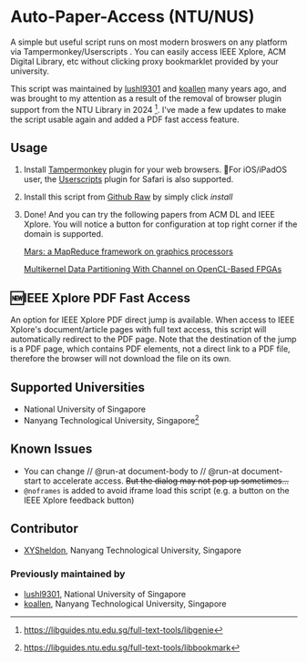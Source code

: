 # Auto-Paper-Access (NTU/NUS)

A simple but useful script runs on most modern broswers on any platform via Tampermonkey/Userscripts . You can easily access IEEE Xplore, ACM Digital Library, etc without clicking proxy bookmarklet provided by your university.

This script was maintained by [lushl9301](https://github.com/lushl9301) and [koallen](https://github.com/koallen) many years ago, and was brought to my attention as a result of the removal of browser plugin support from the NTU Library in 2024 [^1]. I've made a few updates to make the script usable again and added a PDF fast access feature.

[^1]: https://libguides.ntu.edu.sg/full-text-tools/libgenie

## Usage

1. Install [Tampermonkey](https://tampermonkey.net/) plugin for your web browsers. :tada:For iOS/iPadOS user, the [Userscripts](https://itunes.apple.com/us/app/userscripts/id1463298887) plugin for Safari is also supported.

2. Install this script from [Github Raw](https://github.com/XYSheldon/Auto-Paper-Access/raw/master/auto-paper-access.user.js) by simply click *install*

3. Done! And you can try the following papers from ACM DL and IEEE Xplore. You will notice a button for configuration at top right corner if the domain is supported.

    [Mars: a MapReduce framework on graphics processors](http://dl.acm.org/citation.cfm?id=1454152&CFID=727506701&CFTOKEN=12709622)

    [Multikernel Data Partitioning With Channel on OpenCL-Based FPGAs](http://ieeexplore.ieee.org/document/7857086/)

## :new:IEEE Xplore PDF Fast Access
An option for IEEE Xplore PDF direct jump is available. When access to IEEE Xplore's document/article pages with full text access, this script will automatically redirect to the PDF page. Note that the destination of the jump is a PDF page, which contains PDF elements, not a direct link to a PDF file, therefore the browser will not download the file on its own.

## Supported Universities

* National University of Singapore
* Nanyang Technological University, Singapore[^NTULib]
[^NTULib]: https://libguides.ntu.edu.sg/full-text-tools/libbookmark

## Known Issues

* You can change // @run-at document-body to // @run-at document-start to accelerate access. ~~But the dialog may not pop up sometimes...~~
* `@noframes` is added to avoid iframe load this script (e.g. a button on the IEEE Xplore feedback button)

## Contributor
* [XYSheldon](https://github.com/XYSheldon), Nanyang Technological University, Singapore
### Previously maintained by
* [lushl9301](https://github.com/lushl9301), National University of Singapore
* [koallen](https://github.com/koallen), Nanyang Technological University, Singapore
